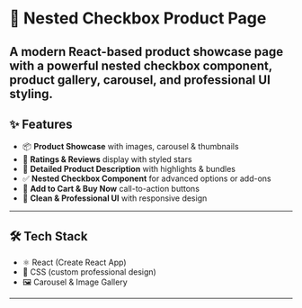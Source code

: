 # 🐝 Nested Checkbox Product Page

A modern React-based **product showcase page** with a powerful nested checkbox component, product gallery, carousel, and professional UI styling.
---
## ✨ Features

- 📦 **Product Showcase** with images, carousel & thumbnails  
- 🌟 **Ratings & Reviews** display with styled stars  
- 📝 **Detailed Product Description** with highlights & bundles  
- ✅ **Nested Checkbox Component** for advanced options or add-ons  
- 🛒 **Add to Cart & Buy Now** call-to-action buttons  
- 🎨 **Clean & Professional UI** with responsive design  
---
## 🛠️ Tech Stack
- ⚛️ React (Create React App)  
- 🎨 CSS (custom professional design)  
- 🖼️ Carousel & Image Gallery  
---

